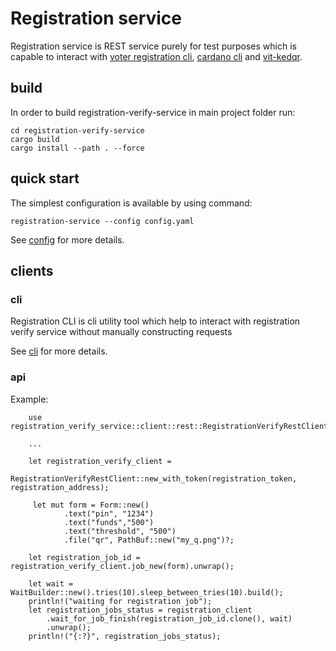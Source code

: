 # Registration service 

Registration service is REST service purely for test purposes which is capable to interact with [voter registration cli](https://github.com/input-output-hk/voting-tools/tree/master/registration), [cardano cli](https://github.com/input-output-hk/cardano-node/tree/master/cardano-cli) and [vit-kedqr](https://github.com/input-output-hk/vit-kedqr).

## build

In order to build registration-verify-service in main project folder run:
```
cd registration-verify-service
cargo build
cargo install --path . --force
```

## quick start

The simplest configuration is available by using command:

`registration-service --config config.yaml`

See [config](./configuration.md) for more details.

## clients

### cli

Registration CLI is cli utility tool which help to interact with registration verify service without manually constructing requests

See [cli](./cli.md) for more details.

### api

Example:

```
    use registration_verify_service::client::rest::RegistrationVerifyRestClient;

    ...
    
    let registration_verify_client =
        RegistrationVerifyRestClient::new_with_token(registration_token, registration_address);

     let mut form = Form::new()
            .text("pin", "1234")
            .text("funds","500")
            .text("threshold", "500")
            .file("qr", PathBuf::new("my_q.png")?;

    let registration_job_id = registration_verify_client.job_new(form).unwrap();

    let wait = WaitBuilder::new().tries(10).sleep_between_tries(10).build();
    println!("waiting for registration job");
    let registration_jobs_status = registration_client
        .wait_for_job_finish(registration_job_id.clone(), wait)
        .unwrap();
    println!("{:?}", registration_jobs_status);
```